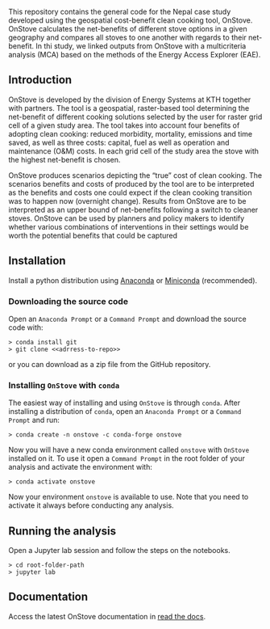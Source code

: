 This repository contains the general code for the Nepal case study developed using the geospatial 
cost-benefit clean cooking tool, OnStove. OnStove calculates the net-benefits of different stove 
options in a given geography and compares all stoves to one another with regards to their net-benefit.
In thi study, we linked outputs from OnStove with a multicriteria analysis (MCA) based on the methods of the 
Energy Access Explorer (EAE).

## Introduction 
OnStove is developed by the division of Energy Systems at KTH together with partners. The tool is a 
geospatial, raster-based tool determining the net-benefit of different cooking solutions selected by 
the user for raster grid cell of a given study area. The tool takes into account four benefits of 
adopting clean cooking: reduced morbidity, mortality, emissions and time saved, as well as three costs: 
capital, fuel as well as operation and maintenance (O&M) costs. In each grid cell of the study area the 
stove with the highest net-benefit is chosen.

OnStove produces scenarios depicting the “true” cost of clean cooking. The scenarios benefits and costs
of produced by the tool are to be interpreted as the benefits and costs one could expect if the clean 
cooking transition was to happen now (overnight change). Results from OnStove are to be interpreted as 
an upper bound of net-benefits following a switch to cleaner stoves. OnStove can be used by planners 
and policy makers to identify whether various combinations of interventions in their settings would be 
worth the potential benefits that could be captured

## Installation 
Install a python distribution using 
[Anaconda](https://www.anaconda.com/) or 
[Miniconda](https://docs.conda.io/en/latest/miniconda.html#) (recommended).

### Downloading the source code
Open an `Anaconda Prompt` or a `Command Prompt` and download the source code with:
```
> conda install git
> git clone <<adrress-to-repo>>
```
or you can download as a zip file from the GitHub repository.

### Installing ``OnStove`` with `conda`
The easiest way of installing and using `OnStove` is through `conda`. After installing a distribution of 
`conda`, open an `Anaconda Prompt` or a `Command Prompt` and run:
```
> conda create -n onstove -c conda-forge onstove
```
Now you will have a new conda environment called `onstove` with `OnStove` installed on it. To use it 
open a `Command Prompt`
in the root folder of your analysis and activate the environment with:
```
> conda activate onstove
```

Now your environment `onstove` is available to use. Note that you need to activate it
always before conducting any analysis.

## Running the analysis
Open a Jupyter lab session and follow the steps on the notebooks.
```
> cd root-folder-path
> jupyter lab
```

## Documentation
Access the latest OnStove documentation in [read the docs](https://onstove-documentation.readthedocs.io/en/latest/?badge=latest).
